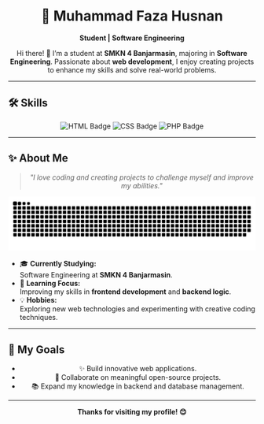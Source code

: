 <h1 align="center">🌟 Muhammad Faza Husnan</h1>
<p align="center">
  <b>Student | Software Engineering</b>  
</p>

<p align="center">
  Hi there! 👋  
  I’m a student at <b>SMKN 4 Banjarmasin</b>, majoring in <b>Software Engineering</b>.  
  Passionate about <b>web development</b>, I enjoy creating projects to enhance my skills and solve real-world problems.
</p>

---

## 🛠️ Skills  
<div align="center">
  <img src="https://img.shields.io/badge/HTML-E34F26?style=for-the-badge&logo=html5&logoColor=white" alt="HTML Badge">
  <img src="https://img.shields.io/badge/CSS-1572B6?style=for-the-badge&logo=css3&logoColor=white" alt="CSS Badge">
  <img src="https://img.shields.io/badge/PHP-777BB4?style=for-the-badge&logo=php&logoColor=white" alt="PHP Badge">
</div>

---

## ✨ About Me  
<div align="center">
  <blockquote>
    <i>"I love coding and creating projects to challenge myself and improve my abilities."</i>
  </blockquote>
</div>

<div align="center">
  <img src="https://raw.githubusercontent.com/Platane/snk/output/github-contribution-grid-snake.svg" alt="Snake Animation" />
</div>

- 🎓 **Currently Studying:**  
  Software Engineering at **SMKN 4 Banjarmasin**.  
- 🌱 **Learning Focus:**  
  Improving my skills in **frontend development** and **backend logic**.  
- 💡 **Hobbies:**  
  Exploring new web technologies and experimenting with creative coding techniques.  

---

## 🚀 My Goals  
<div align="center">
  <ul>
    <li>✨ Build innovative web applications.</li>
    <li>🤝 Collaborate on meaningful open-source projects.</li>
    <li>📚 Expand my knowledge in backend and database management.</li>
  </ul>
</div>

---

<p align="center">
  <b>Thanks for visiting my profile! 😊</b>  
</p>
